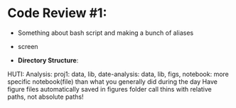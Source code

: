 # Code Review #1:

* Something about bash script and making a bunch of aliases
* screen

* **Directory Structure**:

HUTI:
Analysis: 
proj1: data, lib, date-analysis: data, lib, figs, notebook: more specific notebook(file) than what you generally did during the day
Have figure files automatically saved in figures folder
call thins with relative paths, not absolute paths!
